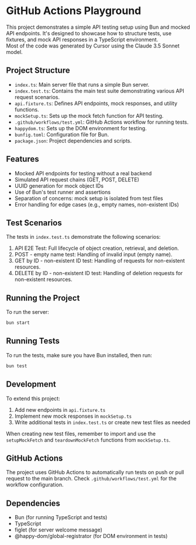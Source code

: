 # GitHub Actions Playground

This project demonstrates a simple API testing setup using Bun and mocked API endpoints. It's designed to showcase how to structure tests, use fixtures, and mock API responses in a TypeScript environment.  
Most of the code was generated by Cursor using the Claude 3.5 Sonnet model.

## Project Structure

- `index.ts`: Main server file that runs a simple Bun server.
- `index.test.ts`: Contains the main test suite demonstrating various API request scenarios.
- `api.fixture.ts`: Defines API endpoints, mock responses, and utility functions.
- `mockSetup.ts`: Sets up the mock fetch function for API testing.
- `.github/workflows/test.yml`: GitHub Actions workflow for running tests.
- `happydom.ts`: Sets up the DOM environment for testing.
- `bunfig.toml`: Configuration file for Bun.
- `package.json`: Project dependencies and scripts.

## Features

- Mocked API endpoints for testing without a real backend
- Simulated API request chains (GET, POST, DELETE)
- UUID generation for mock object IDs
- Use of Bun's test runner and assertions
- Separation of concerns: mock setup is isolated from test files
- Error handling for edge cases (e.g., empty names, non-existent IDs)

## Test Scenarios

The tests in `index.test.ts` demonstrate the following scenarios:

1. API E2E Test: Full lifecycle of object creation, retrieval, and deletion.
2. POST - empty name test: Handling of invalid input (empty name).
3. GET by ID - non-existent ID test: Handling of requests for non-existent resources.
4. DELETE by ID - non-existent ID test: Handling of deletion requests for non-existent resources.

## Running the Project

To run the server:

```bash
bun start
```

## Running Tests

To run the tests, make sure you have Bun installed, then run:

```bash
bun test
```

## Development

To extend this project:

1. Add new endpoints in `api.fixture.ts`
2. Implement new mock responses in `mockSetup.ts`
3. Write additional tests in `index.test.ts` or create new test files as needed

When creating new test files, remember to import and use the `setupMockFetch` and `teardownMockFetch` functions from `mockSetup.ts`.

## GitHub Actions

The project uses GitHub Actions to automatically run tests on push or pull request to the main branch. Check `.github/workflows/test.yml` for the workflow configuration.

## Dependencies

- Bun (for running TypeScript and tests)
- TypeScript
- figlet (for server welcome message)
- @happy-dom/global-registrator (for DOM environment in tests)
